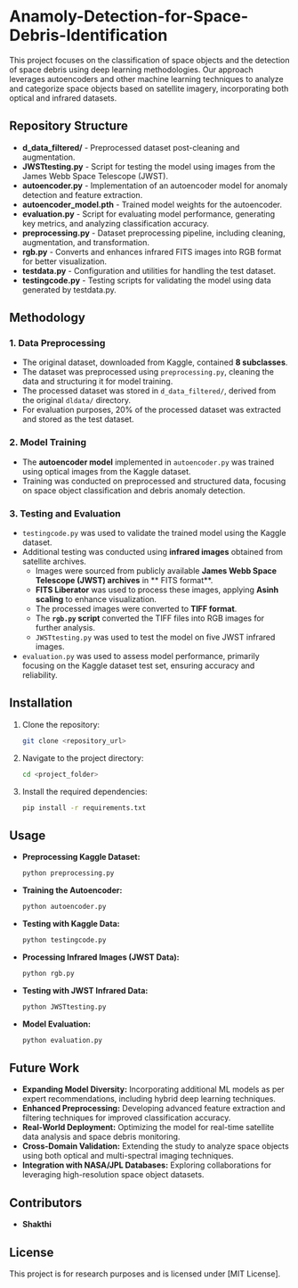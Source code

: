 # Anamoly-Detection-for-Space-Debris-Identification

This project focuses on the classification of space objects and the detection of space debris using deep learning methodologies. Our approach leverages autoencoders and other machine learning techniques to analyze and categorize space objects based on satellite imagery, incorporating both optical and infrared datasets.

## Repository Structure

- **d_data_filtered/** - Preprocessed dataset post-cleaning and augmentation.
- **JWSTtesting.py** - Script for testing the model using images from the James Webb Space Telescope (JWST).
- **autoencoder.py** - Implementation of an autoencoder model for anomaly detection and feature extraction.
- **autoencoder_model.pth** - Trained model weights for the autoencoder.
- **evaluation.py** - Script for evaluating model performance, generating key metrics, and analyzing classification accuracy.
- **preprocessing.py** - Dataset preprocessing pipeline, including cleaning, augmentation, and transformation.
- **rgb.py** - Converts and enhances infrared FITS images into RGB format for better visualization.
- **testdata.py** - Configuration and utilities for handling the test dataset.
- **testingcode.py** - Testing scripts for validating the model using data generated by testdata.py.

## Methodology

### 1. Data Preprocessing
- The original dataset, downloaded from Kaggle, contained **8 subclasses**.
- The dataset was preprocessed using `preprocessing.py`, cleaning the data and structuring it for model training.
- The processed dataset was stored in `d_data_filtered/`, derived from the original `dldata/` directory.
- For evaluation purposes, 20% of the processed dataset was extracted and stored as the test dataset.

### 2. Model Training
- The **autoencoder model** implemented in `autoencoder.py` was trained using optical images from the Kaggle dataset.
- Training was conducted on preprocessed and structured data, focusing on space object classification and debris anomaly detection.

### 3. Testing and Evaluation
- `testingcode.py` was used to validate the trained model using the Kaggle dataset.
- Additional testing was conducted using **infrared images** obtained from satellite archives.
  - Images were sourced from publicly available **James Webb Space Telescope (JWST) archives** in ** FITS format**.
  - **FITS Liberator** was used to process these images, applying **Asinh scaling** to enhance visualization.
  - The processed images were converted to **TIFF format**.
  - The **`rgb.py` script** converted the TIFF files into RGB images for further analysis.
  - `JWSTtesting.py` was used to test the model on five JWST infrared images.
- `evaluation.py` was used to assess model performance, primarily focusing on the Kaggle dataset test set, ensuring accuracy and reliability.

## Installation

1. Clone the repository:
   ```sh
   git clone <repository_url>
   ```
2. Navigate to the project directory:
   ```sh
   cd <project_folder>
   ```
3. Install the required dependencies:
   ```sh
   pip install -r requirements.txt
   ```

## Usage

- **Preprocessing Kaggle Dataset:**
  ```sh
  python preprocessing.py
  ```
- **Training the Autoencoder:**
  ```sh
  python autoencoder.py
  ```
- **Testing with Kaggle Data:**
  ```sh
  python testingcode.py
  ```
- **Processing Infrared Images (JWST Data):**
  ```sh
  python rgb.py
  ```
- **Testing with JWST Infrared Data:**
  ```sh
  python JWSTtesting.py
  ```
- **Model Evaluation:**
  ```sh
  python evaluation.py
  ```

## Future Work
- **Expanding Model Diversity:** Incorporating additional ML models as per expert recommendations, including hybrid deep learning techniques.
- **Enhanced Preprocessing:** Developing advanced feature extraction and filtering techniques for improved classification accuracy.
- **Real-World Deployment:** Optimizing the model for real-time satellite data analysis and space debris monitoring.
- **Cross-Domain Validation:** Extending the study to analyze space objects using both optical and multi-spectral imaging techniques.
- **Integration with NASA/JPL Databases:** Exploring collaborations for leveraging high-resolution space object datasets.

## Contributors
- **Shakthi**

## License
This project is for research purposes and is licensed under [MIT License].

